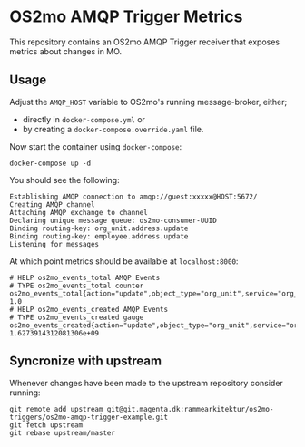<!--
SPDX-FileCopyrightText: Magenta ApS

SPDX-License-Identifier: MPL-2.0
-->

# OS2mo AMQP Trigger Metrics

This repository contains an OS2mo AMQP Trigger receiver that exposes metrics about changes in MO.

## Usage
Adjust the `AMQP_HOST` variable to OS2mo's running message-broker, either;
* directly in `docker-compose.yml` or
* by creating a `docker-compose.override.yaml` file.

Now start the container using `docker-compose`:
```
docker-compose up -d
```

You should see the following:
```
Establishing AMQP connection to amqp://guest:xxxxx@HOST:5672/
Creating AMQP channel
Attaching AMQP exchange to channel
Declaring unique message queue: os2mo-consumer-UUID
Binding routing-key: org_unit.address.update
Binding routing-key: employee.address.update
Listening for messages
```

At which point metrics should be available at `localhost:8000`:
```
# HELP os2mo_events_total AMQP Events
# TYPE os2mo_events_total counter
os2mo_events_total{action="update",object_type="org_unit",service="org_unit"} 1.0
# HELP os2mo_events_created AMQP Events
# TYPE os2mo_events_created gauge
os2mo_events_created{action="update",object_type="org_unit",service="org_unit"} 1.6273914312081306e+09
```

## Syncronize with upstream
Whenever changes have been made to the upstream repository consider running:
```
git remote add upstream git@git.magenta.dk:rammearkitektur/os2mo-triggers/os2mo-amqp-trigger-example.git
git fetch upstream
git rebase upstream/master
```
